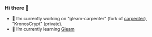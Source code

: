 ### Hi there 👋

- 🔭 I’m currently working on "gleam-carpenter" (fork of [carpenter](https://github.com/grottohub/carpenter)), "KronosCrypt" (private).
- 🌱 I’m currently learning [Gleam](https://gleam.run/)
